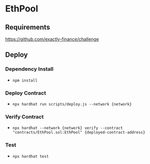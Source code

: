 # EthPool

## Requirements

https://github.com/exactly-finance/challenge

## Deploy

### Dependency Install

- `npm install`

### Deploy Contract

- `npx hardhat run scripts/deploy.js --network {network}`

### Verify Contract

- `npx hardhat --network {network} verify --contract "contracts/EthPool.sol:EthPool" {deployed-contract-address}`

### Test

- `npx hardhat test`
